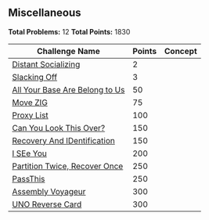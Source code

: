 ## Miscellaneous

**Total Problems:** 12
**Total Points:** 1830

| Challenge Name               | Points  | Concept |
| -----------------------------|---------|---------|
| [Distant Socializing](./DistantSocializing/README.md) | 2 | |
| [Slacking Off](./StartSlacking/README.md) | 3 | |
| [All Your Base Are Belong to Us](./AllYourBase/README.md) | 50 | |
| [Move ZIG](./MoveZIG/README.md) | 75 | |
| [Proxy List](./ProxyList/README.md) | 100 | |
| [Can You Look This Over?](./CanYouLookThisOver/README.md) | 150 | |
| [Recovery And IDentification](./RecoveryAndIDentification/README.md) | 150 | |
| [I SEe You](./ISEeYou/README.md) | 200 | |
| [Partition Twice, Recover Once](./PartitionTwiceRecoverOnce/README.md) | 250 | |
| [PassThis](./PassThis/README.md) | 250 | |
| [Assembly Voyageur](./AssemblyVoyageur/README.md) | 300 | |
| [UNO Reverse Card](./UNOReverseCard/README.md) | 300 | |
